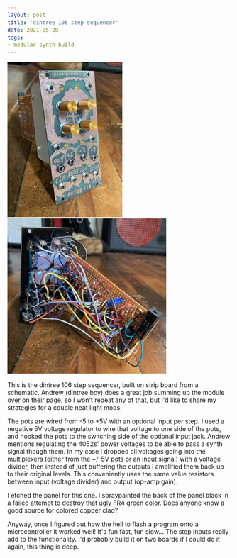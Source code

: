 ```yaml
---
layout: post
title: 'dintree 106 step sequencer'
date: 2021-05-28
tags:
- modular synth build
---	
```

<p class="aligncenter">
<a href="/assets/2021/d-front.jpg"><img src="/assets/2021/d-front-th.jpg"></a>
<a href="/assets/2021/d-back.jpg"><img src="/assets/2021/d-back-th.jpg"></a><br />
</p>	
<p>
This is the dintree 106 step sequencer, built on strip board from a schematic. Andrew (dintree boy) does a great job summing up the module over on <a href="https://github.com/hires/Dintree">their page</a>, so I won't repeat any of that, but I'd like to share my strategies for a couple neat light mods.
</p>
<p>
The pots are wired from -5 to +5V with an optional input per step. I used a negative 5V voltage regulator to wire that voltage to one side of the pots, and hooked the pots to the switching side of the optional input jack. Andrew mentions regulating the 4052s' power voltages to be able to pass a synth signal though them. In my case I dropped all voltages going into the multiplexers (either from the +/-5V pots or an input signal) with a voltage divider, then instead of just buffering the outputs I amplified them back up to their original levels. This conveniently uses the same value resistors between input (voltage divider) and output (op-amp gain).
</p>
<p>
I etched the panel for this one. I spraypainted the back of the panel black in a failed attempt to destroy that ugly FR4 green color. Does anyone know a good source for colored copper clad?
</p>
<p>
Anyway, once I figured out how the hell to flash a program onto a microcontroller it worked well! It's fun fast, fun slow... The step inputs really add to the functionality. I'd probably build it on two boards if I could do it again, this thing is deep.
</p>